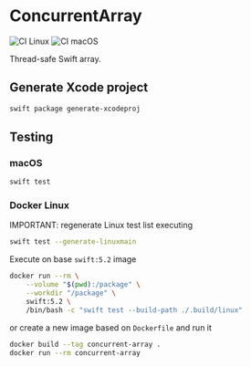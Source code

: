 # ConcurrentArray

![CI Linux](https://github.com/horothesun/ConcurrentArray/workflows/CI%20Linux/badge.svg)
![CI macOS](https://github.com/horothesun/ConcurrentArray/workflows/CI%20macOS/badge.svg)

Thread-safe Swift array.

## Generate Xcode project

```bash
swift package generate-xcodeproj
```

## Testing

### macOS

```bash
swift test
```

### Docker Linux

IMPORTANT: regenerate Linux test list executing

```bash
swift test --generate-linuxmain
```

Execute on base `swift:5.2` image

```bash
docker run --rm \
    --volume "$(pwd):/package" \
    --workdir "/package" \
    swift:5.2 \
    /bin/bash -c "swift test --build-path ./.build/linux"
```

or create a new image based on `Dockerfile` and run it

```bash
docker build --tag concurrent-array .
docker run --rm concurrent-array
```
